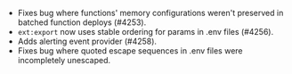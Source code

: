 - Fixes bug where functions' memory configurations weren't preserved in batched function deploys (#4253).
- `ext:export` now uses stable ordering for params in .env files (#4256).
- Adds alerting event provider (#4258).
- Fixes bug where quoted escape sequences in .env files were incompletely unescaped.
